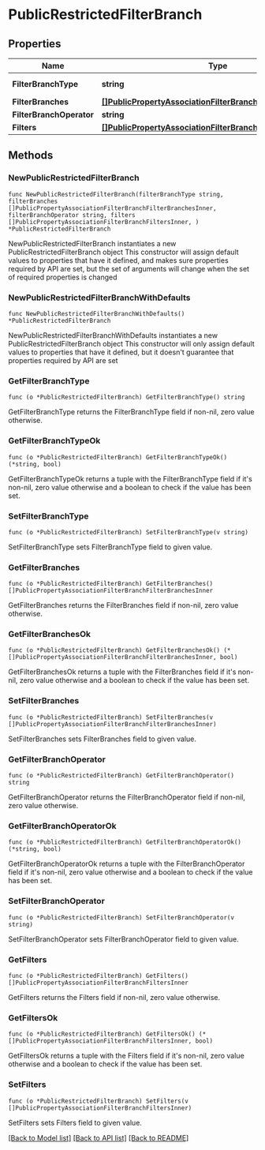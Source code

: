 # PublicRestrictedFilterBranch

## Properties

Name | Type | Description | Notes
------------ | ------------- | ------------- | -------------
**FilterBranchType** | **string** |  | [default to "RESTRICTED"]
**FilterBranches** | [**[]PublicPropertyAssociationFilterBranchFilterBranchesInner**](PublicPropertyAssociationFilterBranchFilterBranchesInner.md) |  | 
**FilterBranchOperator** | **string** |  | 
**Filters** | [**[]PublicPropertyAssociationFilterBranchFiltersInner**](PublicPropertyAssociationFilterBranchFiltersInner.md) |  | 

## Methods

### NewPublicRestrictedFilterBranch

`func NewPublicRestrictedFilterBranch(filterBranchType string, filterBranches []PublicPropertyAssociationFilterBranchFilterBranchesInner, filterBranchOperator string, filters []PublicPropertyAssociationFilterBranchFiltersInner, ) *PublicRestrictedFilterBranch`

NewPublicRestrictedFilterBranch instantiates a new PublicRestrictedFilterBranch object
This constructor will assign default values to properties that have it defined,
and makes sure properties required by API are set, but the set of arguments
will change when the set of required properties is changed

### NewPublicRestrictedFilterBranchWithDefaults

`func NewPublicRestrictedFilterBranchWithDefaults() *PublicRestrictedFilterBranch`

NewPublicRestrictedFilterBranchWithDefaults instantiates a new PublicRestrictedFilterBranch object
This constructor will only assign default values to properties that have it defined,
but it doesn't guarantee that properties required by API are set

### GetFilterBranchType

`func (o *PublicRestrictedFilterBranch) GetFilterBranchType() string`

GetFilterBranchType returns the FilterBranchType field if non-nil, zero value otherwise.

### GetFilterBranchTypeOk

`func (o *PublicRestrictedFilterBranch) GetFilterBranchTypeOk() (*string, bool)`

GetFilterBranchTypeOk returns a tuple with the FilterBranchType field if it's non-nil, zero value otherwise
and a boolean to check if the value has been set.

### SetFilterBranchType

`func (o *PublicRestrictedFilterBranch) SetFilterBranchType(v string)`

SetFilterBranchType sets FilterBranchType field to given value.


### GetFilterBranches

`func (o *PublicRestrictedFilterBranch) GetFilterBranches() []PublicPropertyAssociationFilterBranchFilterBranchesInner`

GetFilterBranches returns the FilterBranches field if non-nil, zero value otherwise.

### GetFilterBranchesOk

`func (o *PublicRestrictedFilterBranch) GetFilterBranchesOk() (*[]PublicPropertyAssociationFilterBranchFilterBranchesInner, bool)`

GetFilterBranchesOk returns a tuple with the FilterBranches field if it's non-nil, zero value otherwise
and a boolean to check if the value has been set.

### SetFilterBranches

`func (o *PublicRestrictedFilterBranch) SetFilterBranches(v []PublicPropertyAssociationFilterBranchFilterBranchesInner)`

SetFilterBranches sets FilterBranches field to given value.


### GetFilterBranchOperator

`func (o *PublicRestrictedFilterBranch) GetFilterBranchOperator() string`

GetFilterBranchOperator returns the FilterBranchOperator field if non-nil, zero value otherwise.

### GetFilterBranchOperatorOk

`func (o *PublicRestrictedFilterBranch) GetFilterBranchOperatorOk() (*string, bool)`

GetFilterBranchOperatorOk returns a tuple with the FilterBranchOperator field if it's non-nil, zero value otherwise
and a boolean to check if the value has been set.

### SetFilterBranchOperator

`func (o *PublicRestrictedFilterBranch) SetFilterBranchOperator(v string)`

SetFilterBranchOperator sets FilterBranchOperator field to given value.


### GetFilters

`func (o *PublicRestrictedFilterBranch) GetFilters() []PublicPropertyAssociationFilterBranchFiltersInner`

GetFilters returns the Filters field if non-nil, zero value otherwise.

### GetFiltersOk

`func (o *PublicRestrictedFilterBranch) GetFiltersOk() (*[]PublicPropertyAssociationFilterBranchFiltersInner, bool)`

GetFiltersOk returns a tuple with the Filters field if it's non-nil, zero value otherwise
and a boolean to check if the value has been set.

### SetFilters

`func (o *PublicRestrictedFilterBranch) SetFilters(v []PublicPropertyAssociationFilterBranchFiltersInner)`

SetFilters sets Filters field to given value.



[[Back to Model list]](../README.md#documentation-for-models) [[Back to API list]](../README.md#documentation-for-api-endpoints) [[Back to README]](../README.md)


